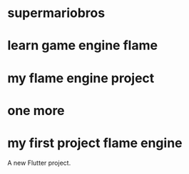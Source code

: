 # supermariobros
# learn game engine flame
# my flame engine project
# one more
# my first project flame engine
A new Flutter project.
